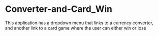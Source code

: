 # Converter-and-Card_Win
This application has a dropdown menu that links to a currency converter, and another link to a card game where the user can either win or lose
